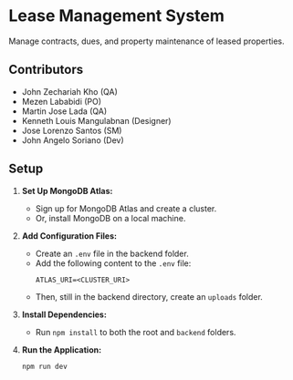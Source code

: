 # Lease Management System

Manage contracts, dues, and property maintenance of leased properties.

## Contributors

- John Zechariah Kho (QA)
- Mezen Lababidi (PO)
- Martin Jose Lada (QA)
- Kenneth Louis Mangulabnan (Designer)
- Jose Lorenzo Santos (SM)
- John Angelo Soriano (Dev)

## Setup

1. **Set Up MongoDB Atlas:**
   - Sign up for MongoDB Atlas and create a cluster.
   - Or, install MongoDB on a local machine.
2. **Add Configuration Files:**

   - Create an `.env` file in the backend folder.
   - Add the following content to the `.env` file:
     ```
     ATLAS_URI=<CLUSTER_URI>
     ```
   - Then, still in the backend directory, create an `uploads` folder.

3. **Install Dependencies:**

   - Run `npm install` to both the root and `backend` folders.

4. **Run the Application:**
   ```
   npm run dev
   ```
